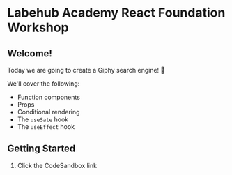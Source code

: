 # Labehub Academy React Foundation Workshop

## Welcome!

Today we are going to create a Giphy search engine! 💯

We'll cover the following:

- Function components
- Props
- Conditional rendering
- The `useSate` hook
- The `useEffect` hook

## Getting Started

1. Click the CodeSandbox link
